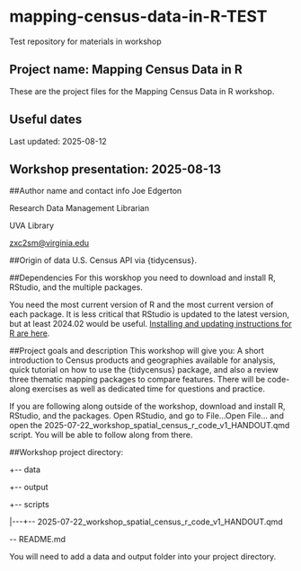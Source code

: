 # mapping-census-data-in-R-TEST
Test repository for materials in workshop

## Project name: Mapping Census Data in R
These are the project files for the Mapping Census Data in R workshop.

## Useful dates
Last updated: 2025-08-12

## Workshop presentation: 2025-08-13

##Author name and contact info
Joe Edgerton

Research Data Management Librarian

UVA Library

zxc2sm@virginia.edu

##Origin of data
U.S. Census API via {tidycensus}.

##Dependencies
For this worskhop you need to download and install R, RStudio, and the multiple packages.

You need the most current version of R and the most current version of each package. It is less critical that RStudio is updated to the latest version, but at least 2024.02 would be useful. [Installing and updating instructions for R are here](https://clayford.github.io/r_install/).

##Project goals and description
This workshop will give you:
A short introduction to Census products and geographies available for analysis, quick tutorial on how to use the {tidycensus} package, and also a review three thematic mapping packages to compare features. There will be code-along exercises as well as dedicated time for questions and practice.

If you are following along outside of the workshop, download and install R, RStudio, and the packages. Open RStudio, and go to File...Open File... and open the 2025-07-22_workshop_spatial_census_r_code_v1_HANDOUT.qmd script. You will be able to follow along from there.

##Workshop project directory:

+-- data

+-- output

+-- scripts

|---+-- 2025-07-22_workshop_spatial_census_r_code_v1_HANDOUT.qmd

\-- README.md

You will need to add a data and output folder into your project directory.
